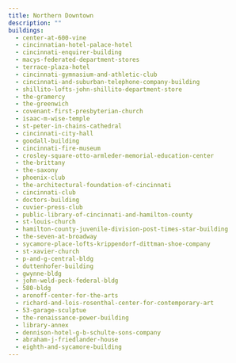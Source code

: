```yaml
---
title: Northern Downtown
description: ""
buildings:
  - center-at-600-vine
  - cincinnatian-hotel-palace-hotel
  - cincinnati-enquirer-building
  - macys-federated-department-stores
  - terrace-plaza-hotel
  - cincinnati-gymnasium-and-athletic-club
  - cincinnati-and-suburban-telephone-company-building
  - shillito-lofts-john-shillito-department-store
  - the-gramercy
  - the-greenwich
  - covenant-first-presbyterian-church
  - isaac-m-wise-temple
  - st-peter-in-chains-cathedral
  - cincinnati-city-hall
  - goodall-building
  - cincinnati-fire-museum
  - crosley-square-otto-armleder-memorial-education-center
  - the-brittany
  - the-saxony
  - phoenix-club
  - the-architectural-foundation-of-cincinnati
  - cincinnati-club
  - doctors-building
  - cuvier-press-club
  - public-library-of-cincinnati-and-hamilton-county
  - st-louis-church
  - hamilton-county-juvenile-division-post-times-star-building
  - the-seven-at-broadway
  - sycamore-place-lofts-krippendorf-dittman-shoe-company
  - st-xavier-church
  - p-and-g-central-bldg
  - duttenhofer-building
  - gwynne-bldg
  - john-weld-peck-federal-bldg
  - 580-bldg
  - aronoff-center-for-the-arts
  - richard-and-lois-rosenthal-center-for-contemporary-art
  - 53-garage-sculptue
  - the-renaissance-power-building
  - library-annex
  - dennison-hotel-g-b-schulte-sons-company
  - abraham-j-friedlander-house
  - eighth-and-sycamore-building
---
```


